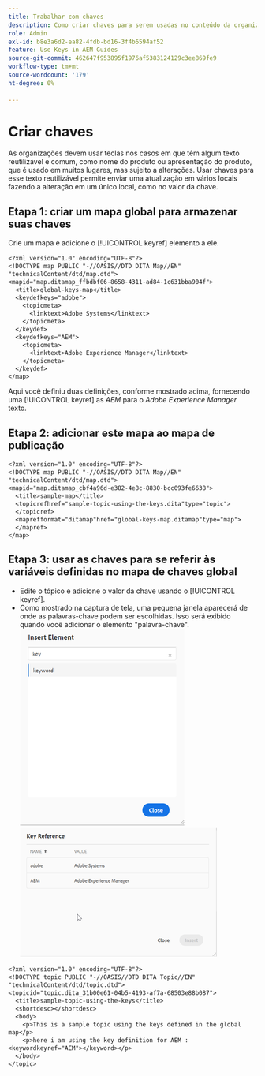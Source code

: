 ```yaml
---
title: Trabalhar com chaves
description: Como criar chaves para serem usadas no conteúdo da organização
role: Admin
exl-id: b8e3a6d2-ea82-4fdb-bd16-3f4b6594af52
feature: Use Keys in AEM Guides
source-git-commit: 462647f953895f1976af5383124129c3ee869fe9
workflow-type: tm+mt
source-wordcount: '179'
ht-degree: 0%

---
```


# Criar chaves

As organizações devem usar teclas nos casos em que têm algum texto reutilizável e comum, como nome do produto ou apresentação do produto, que é usado em muitos lugares, mas sujeito a alterações. Usar chaves para esse texto reutilizável permite enviar uma atualização em vários locais fazendo a alteração em um único local, como no valor da chave.

## Etapa 1: criar um mapa global para armazenar suas chaves

Crie um mapa e adicione o [!UICONTROL keyref] elemento a ele.

```
<?xml version="1.0" encoding="UTF-8"?>
<!DOCTYPE map PUBLIC "-//OASIS//DTD DITA Map//EN" "technicalContent/dtd/map.dtd">
<mapid="map.ditamap_ffbdbf06-8658-4311-ad84-1c631bba904f">
  <title>global-keys-map</title>
  <keydefkeys="adobe">
    <topicmeta>
      <linktext>Adobe Systems</linktext>
    </topicmeta>
  </keydef>
  <keydefkeys="AEM">
    <topicmeta>
      <linktext>Adobe Experience Manager</linktext>
    </topicmeta>
  </keydef>
</map>
```

Aqui você definiu duas definições, conforme mostrado acima, fornecendo uma [!UICONTROL keyref] as _AEM_ para o _Adobe Experience Manager_ texto.

## Etapa 2: adicionar este mapa ao mapa de publicação

```
<?xml version="1.0" encoding="UTF-8"?>
<!DOCTYPE map PUBLIC "-//OASIS//DTD DITA Map//EN" "technicalContent/dtd/map.dtd">
<mapid="map.ditamap_cbf4a96d-e382-4e8c-8830-bcc093fe6638">
  <title>sample-map</title>
  <topicrefhref="sample-topic-using-the-keys.dita"type="topic">
  </topicref>
  <maprefformat="ditamap"href="global-keys-map.ditamap"type="map">
  </mapref>
</map>
```

## Etapa 3: usar as chaves para se referir às variáveis definidas no mapa de chaves global

+ Edite o tópico e adicione o valor da chave usando o [!UICONTROL keyref].
+ Como mostrado na captura de tela, uma pequena janela aparecerá de onde as palavras-chave podem ser escolhidas. Isso será exibido quando você adicionar o elemento &quot;palavra-chave&quot;.
  ![Inserir elemento](assets/insert_element.png)
  ![Ref Chave](assets/key_ref.png)

```
<?xml version="1.0" encoding="UTF-8"?>
<!DOCTYPE topic PUBLIC "-//OASIS//DTD DITA Topic//EN" "technicalContent/dtd/topic.dtd">
<topicid="topic.dita_31b00e61-04b5-4193-af7a-68503e88b087">
  <title>sample-topic-using-the-keys</title>
  <shortdesc></shortdesc>
  <body>
    <p>This is a sample topic using the keys defined in the global map</p>
    <p>here i am using the key definition for AEM :<keywordkeyref="AEM"></keyword></p>
  </body>
</topic>
```
